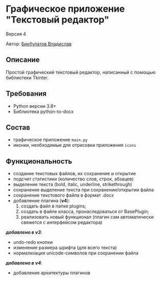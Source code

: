 # Графическое приложение "Текстовый редактор"
Версия 4

Автор: [Бикбулатов Владислав](https://github.com/Vladik74)

## Описание
Простой графический текстовый редактор, написанный с помощью
библиотеки Tkinter. 

## Требования
* Python версии 3.8+
* Библиотека python-to-docx

## Состав
* графическое приложение `main.py`
* иконки, необходимые для отрисовки приложения `icons`

## Функциональность
* создание текстовых файлов, их сохранение и открытие
* подсчет статистики (количество слов, строк, абзацев)
* выделение текста (bold, italic, underline, strikethrough)
* сохранение выделение текста при сохранении/открытии файла
* сохранение текстового файла в формат .docx
* добавление плагина (**v4**):
  1. создать файл в папке plugins;
  2. создать в файле класса, пронаследоваться от BasePlugin;
  3. реализовать новый функционал (плагин сам автоматически свяжется с интерфейсом редактора)

***добавлено в v3***:
* undo-redo кнопки
* изменение размера шрифта (для всего текста)
* нормализация unicode-символов при  сохранении файла

***добавлено в v4***:
* добавление архитектуры плагинов
